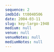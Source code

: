 ```yaml
---
sequence: 2
imdbId: tt0040506
date: 2004-03-11
slug: key-largo-1948
medium: null
venue: null
venueNotes: null
mediumNotes: null
---
```


